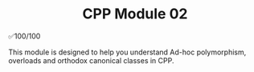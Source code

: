 <h1 align="center">
 CPP Module 02
</h1>

✅100/100

This module is designed to help you understand Ad-hoc polymorphism, overloads and orthodox canonical classes in CPP.